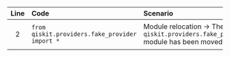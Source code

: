 | Line | Code | Scenario | Reference | Artifact | Refactoring |
| :--: | :--- | :------- | :-------: | :------- | :---------- |
| 2 | `from qiskit.providers.fake_provider import *` | Module relocation -> The `qiskit.providers.fake_provider` module has been moved. | internal | `qiskit.providers.fake_provider` | `from qiskit.test.mock import FakeOpenPulse2Q` |